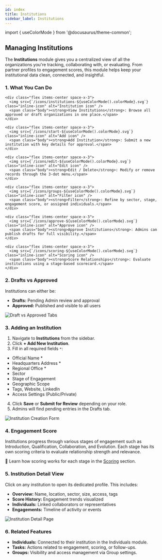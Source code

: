 ```yaml
---
id: index
title: Institutions
sidebar_label: Institutions
---
```


import { useColorMode } from '@docusaurus/theme-common';

<div class="p-6 bg-white rounded-lg shadow-sm space-y-6">

  <h2 class="h2 text-accent-secondary">Managing Institutions</h2>

  <p class="body text-gray-dark">
    The <strong>Institutions</strong> module gives you a centralized view of all the organizations you're tracking, collaborating with, or evaluating. From partner profiles to engagement scores, this module helps keep your institutional data clean, connected, and insightful.
  </p>

  ### 1. What You Can Do

  <div class="grid grid-cols-1 sm:grid-cols-2 gap-4 mt-4">

    <div class="flex items-center space-x-3">
      <img src={`/icons/institutions-${useColorMode().colorMode}.svg`} class="inline-icon" alt="Institution icon" />
      <span class="body"><strong>View Institutions</strong>: Browse all approved or draft organizations in one place.</span>
    </div>

    <div class="flex items-center space-x-3">
      <img src={`/icons/start-${useColorMode().colorMode}.svg`} class="inline-icon" alt="Add icon" />
      <span class="body"><strong>Add Institution</strong>: Submit a new institution with key details for approval.</span>
    </div>

    <div class="flex items-center space-x-3">
      <img src={`/icons/edit-${useColorMode().colorMode}.svg`} class="inline-icon" alt="Edit icon" />
      <span class="body"><strong>Edit / Delete</strong>: Modify or remove records through the 3-dot menu.</span>
    </div>

    <div class="flex items-center space-x-3">
      <img src={`/icons/groups-${useColorMode().colorMode}.svg`} class="inline-icon" alt="Filter icon" />
      <span class="body"><strong>Filter</strong>: Refine by sector, stage, engagement score, or assigned individuals.</span>
    </div>

    <div class="flex items-center space-x-3">
      <img src={`/icons/approve-${useColorMode().colorMode}.svg`} class="inline-icon" alt="Approve icon" />
      <span class="body"><strong>Approve Institutions</strong>: Admins can publish drafts for full visibility.</span>
    </div>

    <div class="flex items-center space-x-3">
      <img src={`/icons/scoring-${useColorMode().colorMode}.svg`} class="inline-icon" alt="Scoring icon" />
      <span class="body"><strong>Score Relationships</strong>: Evaluate institutions using a stage-based scorecard.</span>
    </div>

  </div>

  ### 2. Drafts vs Approved

  <p class="body">
    Institutions can either be:
  </p>

  <ul class="list-disc pl-6 body">
    <li><strong>Drafts:</strong> Pending Admin review and approval</li>
    <li><strong>Approved:</strong> Published and visible to all users</li>
  </ul>

  <div style={{ textAlign: 'center' }}>
    <img
      src="/img/institution-status-tabs.png"
      alt="Draft vs Approved Tabs"
      style={{ borderRadius: '0.5rem', boxShadow: '0 0 10px rgba(0,0,0,0.05)', maxWidth: '100%', marginTop: '1rem' }}
    />
  </div>

  <!-- 📸 Screenshot: /img/institution-status-tabs.png -->

  ### 3. Adding an Institution

  <ol class="list-decimal pl-6 body">
    <li>Navigate to <strong>Institutions</strong> from the sidebar.</li>
    <li>Click <strong>+ Add New Institution</strong>.</li>
    <li>Fill in all required fields <code>*</code>:</li>
  </ol>

  <ul class="list-disc pl-10 mt-2 body">
    <li>Official Name *</li>
    <li>Headquarters Address *</li>
    <li>Regional Office *</li>
    <li>Sector</li>
    <li>Stage of Engagement</li>
    <li>Geographic Scope</li>
    <li>Tags, Website, LinkedIn</li>
    <li>Access Settings (Public/Private)</li>
  </ul>

  <ol start="4" class="list-decimal pl-6 body">
    <li>Click <strong>Save</strong> or <strong>Submit for Review</strong> depending on your role.</li>
    <li>Admins will find pending entries in the Drafts tab.</li>
  </ol>

  <div style={{ textAlign: 'center' }}>
    <img
      src="/img/institution-create-form.png"
      alt="Institution Creation Form"
      style={{ borderRadius: '0.5rem', boxShadow: '0 0 10px rgba(0,0,0,0.05)', maxWidth: '100%', marginTop: '1rem' }}
    />
  </div>

  <!-- 📸 Screenshot: /img/institution-create-form.png -->
  <!-- 📹 Video: /videos/institution.mov -->

 ### 4. Engagement Score

<p class="body">
  Institutions progress through various stages of engagement such as Introduction, Qualification, Collaboration, and Evolution. Each stage has its own scoring criteria to evaluate relationship strength and relevance.
</p>

<div class="mt-4 text-sm bg-gray-light p-4 rounded text-gray-dark">
  🧠 Learn how scoring works for each stage in the <a href="/docs/scoring/scoring" class="text-accent-secondary underline">Scoring</a> section.
</div>

  ### 5. Institution Detail View

  <p class="body">
    Click on any institution to open its dedicated profile. This includes:
  </p>

  <ul class="list-disc pl-6 body">
    <li><strong>Overview:</strong> Name, location, sector, size, access, tags</li>
    <li><strong>Score History:</strong> Engagement trends visualized</li>
    <li><strong>Individuals:</strong> Linked collaborators or representatives</li>
    <li><strong>Engagements:</strong> Timeline of activity or events</li>
  </ul>

  <div style={{ textAlign: 'center' }}>
    <img
      src="/img/institution-profile-overview.png"
      alt="Institution Detail Page"
      style={{ borderRadius: '0.5rem', boxShadow: '0 0 10px rgba(0,0,0,0.05)', maxWidth: '100%', marginTop: '1rem' }}
    />
  </div>

  <!-- 📸 Screenshot: /img/institution-profile-overview.png -->

  ### 6. Related Features

  <ul class="list-disc pl-6 body">
    <li><strong>Individuals:</strong> Connected to their institution in the Individuals module.</li>
    <li><strong>Tasks:</strong> Actions related to engagement, scoring, or follow-ups.</li>
    <li><strong>Groups:</strong> Visibility and access management via Group settings.</li>
  </ul>

</div>